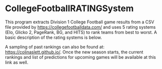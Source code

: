 # CollegeFootballRATINGSystem

This program extracts Division 1 College Football game results from a CSV file provided by https://collegefootballdata.com/ and uses 5 rating systems (Elo, Glicko 2, PageRank, BG, and HITS) to rank teams from best to worst. A basic description of the rating systems is below.

A sampling of past rankings can also be found at: https://colinaslett.github.io/.  Once the new season starts, the current rankings and list of predictions for upcoming games will be available at this link as well.
